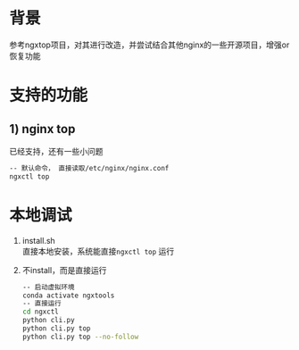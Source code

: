 # 背景
参考ngxtop项目，对其进行改造，并尝试结合其他nginx的一些开源项目，增强or恢复功能

# 支持的功能
## 1) nginx top
已经支持，还有一些小问题  

```bash
-- 默认命令， 直接读取/etc/nginx/nginx.conf
ngxctl top  


```


# 本地调试
1. install.sh  
   直接本地安装，系统能直接`ngxctl top` 运行

2. 不install，而是直接运行  
   ```bash
   -- 启动虚拟环境
   conda activate ngxtools  
   -- 直接运行
   cd ngxctl
   python cli.py
   python cli.py top
   python cli.py top --no-follow
   
   ```
